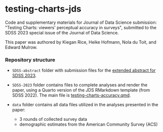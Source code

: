 # testing-charts-jds
Code and supplementary materials for Journal of Data Science submission: "Testing Charts: viewers' perceptual accuracy in surveys", submitted to the SDSS 2023 special issue of the Journal of Data Science. 

This paper was authored by Kiegan Rice, Heike Hofmann, Nola du Toit, and Edward Mulrow.  

### Repository structure

- `SDSS-abstract` folder with submission files for the [extended abstract for SDSS 2023](SDSS-abstract/SDSS-extended-abstract.pdf).

- `SDSS-2023` folder contains files to complete analyses and render the paper, using a Quarto version of the JDS RMarkdown template (from SDSS 2022). The main file is [testing-charts-accuracy.qmd](SDSS-2023/testing-charts-accuracy.qmd). 

- `data` folder contains all data files utilized in the analyses presented in the paper: 
    - 3 rounds of collected survey data 
    - demographic estimates from the American Community Survey (ACS)